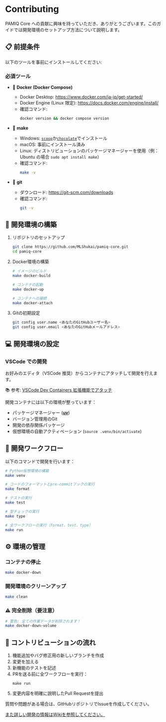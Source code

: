 # Contributing

PAMIQ Core への貢献に興味を持っていただき、ありがとうございます。このガイドでは開発環境のセットアップ方法について説明します。

## 📋 前提条件

以下のツールを事前にインストールしてください:

### 必須ツール

- 🐳 **Docker (Docker Compose)**

    - Docker Desktop: <https://www.docker.com/ja-jp/get-started/>
    - Docker Engine (Linux 限定): <https://docs.docker.com/engine/install/>
    - 確認コマンド:
        ```sh
        docker version && docker compose version
        ```

- 🔨 **make**

    - Windows: [`scoop`](https://scoop.sh)か[`chocolate`](https://chocolatey.org)でインストール
    - macOS: 事前にインストール済み
    - Linux: ディストリビューションのパッケージマネージャーを使用（例：Ubuntu の場合 `sudo apt install make`）
    - 確認コマンド:
        ```sh
        make -v
        ```

- 🌲 **git**

    - ダウンロード: <https://git-scm.com/downloads>
    - 確認コマンド:
        ```sh
        git -v
        ```

## 🚀 開発環境の構築

1. リポジトリのセットアップ

    ```sh
    git clone https://github.com/MLShukai/pamiq-core.git
    cd pamiq-core
    ```

2. Docker環境の構築

    ```sh
    # イメージのビルド
    make docker-build

    # コンテナの起動
    make docker-up

    # コンテナへの接続
    make docker-attach
    ```

3. Gitの初期設定

    ```sh
    git config user.name <あなたのGitHubユーザー名>
    git config user.email <あなたのGitHubメールアドレス>
    ```

## 💻 開発環境の設定

### VSCode での開発

お好みのエディタ（VSCode 推奨）からコンテナにアタッチして開発を行えます。

📚 参考: [VSCode Dev Containers 拡張機能でアタッチ](https://code.visualstudio.com/docs/devcontainers/attach-container)

開発コンテナには以下の環境が整っています：

- パッケージマネージャー ([**uv**](https://docs.astral.sh/uv/))
- バージョン管理用のGit
- 開発の依存関係パッケージ
- 仮想環境の自動アクティベーション (`source .venv/bin/activate`)

## 🔄 開発ワークフロー

以下のコマンドで開発を行います：

```sh
# Python仮想環境の構築
make venv

# コードのフォーマットとpre-commitフックの実行
make format

# テストの実行
make test

# 型チェックの実行
make type

# 全ワークフローの実行（format、test、type）
make run
```

## ⚙️ 環境の管理

### コンテナの停止

```sh
make docker-down
```

### 開発環境のクリーンアップ

```sh
make clean
```

### ⚠️ 完全削除（要注意）

```sh
# 警告: 全ての作業データが削除されます！
make docker-down-volume
```

## 🤝 コントリビューションの流れ

1. 機能追加やバグ修正用の新しいブランチを作成
2. 変更を加える
3. 新機能のテストを記述
4. PRを送る前に全ワークフローを実行：
    ```shell
    make run
    ```
5. 変更内容を明確に説明したPull Requestを提出

質問や問題がある場合は、GitHubリポジトリでIssueを作成してください。

[また詳しい開発の情報はWikiを参照してください。](https://github.com/MLShukai/pamiq-core/wiki)
